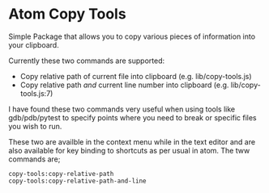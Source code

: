# Atom Copy Tools

Simple Package that allows you to copy various pieces of information into your clipboard.

Currently these two commands are supported:
* Copy relative path of current file into clipboard (e.g. lib/copy-tools.js)
* Copy relative path _and_ current line number into clipboard (e.g. lib/copy-tools.js:7)

I have found these two commands very useful when using tools like gdb/pdb/pytest to specify points
where you need to break or specific files you wish to run.

These two are availble in the context menu while in the text editor and are also available for key
binding to shortcuts as per usual in atom. The tww commands are;

```
copy-tools:copy-relative-path
copy-tools:copy-relative-path-and-line
```
